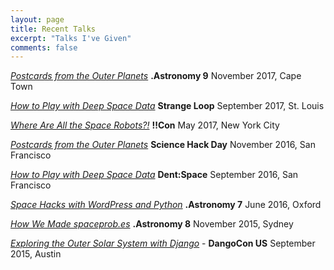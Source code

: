 ```yaml
---
layout: page
title: Recent Talks
excerpt: "Talks I've Given"
comments: false
---
```

<a href = "https://speakerdeck.com/basilleaf/postcards-from-the-outer-planets-1"><i>Postcards from the Outer Planets</i></a> <strong>.Astronomy 9</strong> November 2017, Cape Town

<a href = "https://speakerdeck.com/basilleaf/how-to-play-with-deep-space-data-1"><i>How to Play with Deep Space Data</i></a> <strong>Strange Loop</strong> September 2017, St. Louis

<a href = "https://speakerdeck.com/basilleaf/where-are-all-the-space-robots"><i>
Where Are All the Space Robots?!</i></a> <strong>!!Con</strong> May 2017, New York City

<a href = "https://speakerdeck.com/basilleaf/postcards-from-the-outer-planets"><i>
Postcards from the Outer Planets</i></a> <strong>Science Hack Day</strong> November 2016, San Francisco

<a href = "https://speakerdeck.com/basilleaf/how-to-play-with-deep-space-data"><i>How to Play with Deep Space Data</i></a> <strong>Dent:Space</strong> September 2016, San Francisco

<a href = "https://speakerdeck.com/basilleaf/space-hacks-with-wordpress-and-python"><i>Space Hacks with WordPress and Python</i></a> <strong>.Astronomy 7</strong> June 2016, Oxford

<a href = "https://speakerdeck.com/basilleaf/how-we-made-spaceprob-dot-es"><i>How We Made spaceprob.es</i></a> <strong>.Astronomy 8</strong> November 2015, Sydney

<a href = "https://speakerdeck.com/basilleaf/exploring-the-outer-solar-system-with-django"><i>Exploring the Outer Solar System with Django</i></a> -
<strong>DangoCon US</strong> September 2015, Austin
